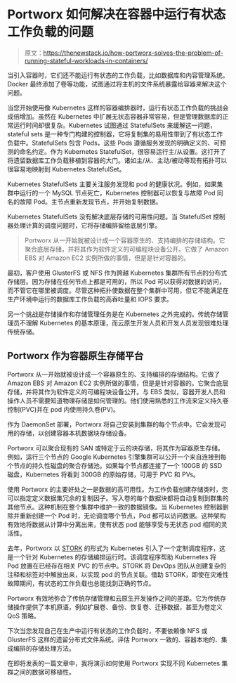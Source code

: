 # Portworx 如何解决在容器中运行有状态工作负载的问题

> 原文：<https://thenewstack.io/how-portworx-solves-the-problem-of-running-stateful-workloads-in-containers/>

当引入容器时，它们还不能运行有状态的工作负载，比如数据库和内容管理系统。Docker 最终添加了卷等功能，试图通过将主机的文件系统暴露给容器来解决这个问题。

当您开始使用像 Kubernetes 这样的容器编排器时，运行有状态工作负载的挑战会成倍增加。虽然在 Kubernetes 中扩展无状态容器非常容易，但是管理数据库的正常运行时间却很复杂。Kubernetes 试图通过 StatefulSets 来缓解这一问题，stateful sets 是一种专门构建的控制器，它将复制集的易用性带到了有状态工作负载中。StatefulSets 包含 Pods，这些 Pods 遵循服务发现的明确定义的、可预测的命名约定。作为 Kubernetes StatefulSet，很容易运行主/从设置。这打开了将遗留数据库工作负载移植到容器的大门。诸如主/从、主动/被动等现有拓扑可以很容易地映射到 Kubernetes StatefulSet。

Kubernetes StatefulSets 主要关注服务发现和 pod 的健康状况。例如，如果集群中运行的一个 MySQL 节点死亡，Kubernetes 控制器可以恢复与故障 Pod 同名的故障 Pod。主节点重新发现节点，并开始复制数据。

Kubernetes StatefulSets 没有解决底层存储的可用性问题。当 StatefulSet 控制器处理计算的调度问题时，它将存储编排留给底层引擎。

> Portworx 从一开始就被设计成一个容器原生的、支持编排的存储结构。它聚合底层存储，并将其作为软件定义的可编程块设备公开。它做了 Amazon EBS 对 Amazon EC2 实例所做的事情，但是是针对容器的。

最初，客户使用 GlusterFS 或 NFS 作为跨越 Kubernetes 集群所有节点的分布式存储层。因为存储在任何节点上都是可用的，所以 Pod 可以获得对数据的访问，而不管它在哪里被调度。尽管这种拓扑使数据在整个集群中可用，但它不能满足在生产环境中运行的数据库工作负载的高吞吐量和 IOPS 要求。

另一个挑战是存储操作和存储管理任务是在 Kubernetes 之外完成的。传统存储管理员不理解 Kubernetes 的基本原理，而云原生开发人员和开发人员发现很难处理传统存储。

## **Portworx 作为容器原生存储平台**

Portworx 从一开始就被设计成一个容器原生的、支持编排的存储结构。它做了 Amazon EBS 对 Amazon EC2 实例所做的事情，但是是针对容器的。它聚合底层存储，并将其作为软件定义的可编程块设备公开。与 EBS 类似，容器开发人员和操作人员不需要知道物理存储是如何管理的。他们使用熟悉的工作流来定义持久卷控制(PVC)并在 pod 内使用持久卷(PV)。

作为 DaemonSet 部署，Portworx 将自己安装到集群的每个节点中。它会发现可用的存储，以创建容器本机数据块存储设备。

Portworx 可以聚合现有的 SAN 或特定于云的块存储，将其作为容器原生存储。例如，运行三个节点的 Google Kubernetes 引擎集群可以公开一个来自连接到每个节点的持久性磁盘的聚合存储池。如果每个节点都连接了一个 100GB 的 SSD 磁盘，Kubernetes 将看到 300GB 的原始存储，可用于 PVC 和 PVs。

使用 Portworx 的主要好处之一是数据的高可用性。为工作负载创建存储类时，您可以指定定义数据集冗余的复制因子。写入卷的每个数据块都将自动复制到群集的其他节点。这种机制在整个集群中维护一致的数据镜像。当 Kubernetes 控制器删除并重新创建一个 Pod 时，无论调度哪个节点，Pod 都可以访问数据。这种架构有效地将数据从计算中分离出来，使有状态 pod 能够享受与无状态 pod 相同的灵活性。

去年，Portworx 以 [STORK](https://portworx.com/stork-storage-orchestration-kubernetes/) 的形式为 Kubernetes 引入了一个定制调度程序，这是一个针对 Kubernetes 的存储编排运行时。该调度程序帮助 Kubernetes 将 Pod 放置在已经存在相关 PVC 的节点中。STORK 将 DevOps 团队从创建复杂的注释和标签对中解放出来，以实现 pod 的节点关联。借助 STORK，即使在灾难性故障期间，有状态的工作负载也总能找到正确的节点。

Portworx 有效地弥合了传统存储管理和云原生开发操作之间的差距。它为传统存储操作提供了本机原语，例如扩展卷、备份、恢复卷、迁移数据，甚至为卷定义 QoS 策略。

下次当您发现自己在生产中运行有状态的工作负载时，不要依赖像 NFS 或 GlusterFS 这样的遗留分布式文件系统。评估 Portworx 一致的、容器本地的、集成编排的存储处理方法。

在即将发表的一篇文章中，我将演示如何使用 Portworx 实现不同 Kubernetes 集群之间的数据可移植性。

<svg xmlns:xlink="http://www.w3.org/1999/xlink" viewBox="0 0 68 31" version="1.1"><title>Group</title> <desc>Created with Sketch.</desc></svg>